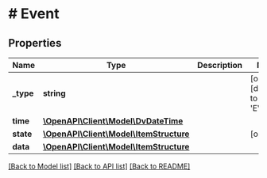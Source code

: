 # # Event

## Properties

Name | Type | Description | Notes
------------ | ------------- | ------------- | -------------
**_type** | **string** |  | [optional] [default to 'EVENT']
**time** | [**\OpenAPI\Client\Model\DvDateTime**](DvDateTime.md) |  |
**state** | [**\OpenAPI\Client\Model\ItemStructure**](ItemStructure.md) |  | [optional]
**data** | [**\OpenAPI\Client\Model\ItemStructure**](ItemStructure.md) |  |

[[Back to Model list]](../../README.md#models) [[Back to API list]](../../README.md#endpoints) [[Back to README]](../../README.md)
